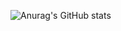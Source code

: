 
![Anurag's GitHub stats](https://github-readme-stats.vercel.app/api?username=ABER1047&count_private=true&show_icons=true&theme=dracula&show_icons=true)
